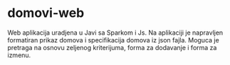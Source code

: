 # domovi-web
Web aplikacija uradjena u Javi sa Sparkom i Js.
Na aplikaciji je napravljen formatiran prikaz domova i specifikacija domova iz json fajla.
Moguca je pretraga na osnovu zeljenog kriterijuma, forma za dodavanje i forma za izmenu.
